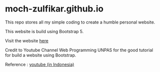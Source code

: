 # moch-zulfikar.github.io

This repo stores all my simple coding to create a humble personal website.

This website is build using Bootstrap 5.

Visit the website [here](https://moch-zulfikarnj.github.io/awards.html)

Credit to Youtube Channel Web Programming UNPAS for the good tutorial for build a website using Bootstrap.

Reference : [youtube (in Indonesia)](https://www.youtube.com/watch?v=LkR-9Z1sle8&t=1644s)
